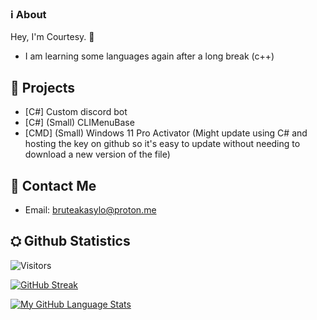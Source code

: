 ### ℹ️ About 

Hey, I'm Courtesy. 👋

- I am learning some languages again after a long break (c++)

## 🔭 Projects

- [C#] Custom discord bot
- [C#] (Small) CLIMenuBase
- [CMD] (Small) Windows 11 Pro Activator (Might update using C# and hosting the key on github so it's easy to update without needing to download a new version of the file)

## 🤝 Contact Me

- Email: [bruteakasylo@proton.me](mailto:bruteakasylo@proton.me?subject=[GitHub]%20Source%20BruteAkaSylo)


## ⛭ Github Statistics
![Visitors](https://komarev.com/ghpvc/?username=courtesy1701&color=blueviolet)

[![GitHub Streak ](http://github-readme-streak-stats.herokuapp.com?user=courtesy2023&theme=tokyonight&hide_border=true)](https://git.io/streak-stats)

[![My GitHub Language Stats](https://github-readme-stats.vercel.app/api/top-langs/?username=couresy2023&langs_count=5&theme=tokyonight&hide_border=true)]()
